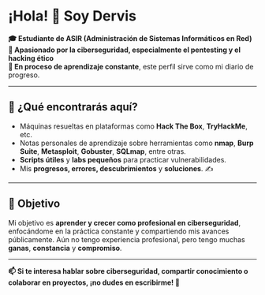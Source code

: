 <h1>¡Hola! 👋 Soy Dervis</h1>

<p><strong>🎓 Estudiante de ASIR (Administración de Sistemas Informáticos en Red)</strong><br>
<strong>🔐 Apasionado por la ciberseguridad, especialmente el pentesting y el hacking ético</strong><br>
<strong>🚀 En proceso de aprendizaje constante</strong>, este perfil sirve como mi diario de progreso.</p>

<hr>

<h2>📌 ¿Qué encontrarás aquí?</h2>
<ul>
  <li>Máquinas resueltas en plataformas como <strong>Hack The Box</strong>, <strong>TryHackMe</strong>, etc.</li>
  <li>Notas personales de aprendizaje sobre herramientas como <strong>nmap</strong>, <strong>Burp Suite</strong>, <strong>Metasploit</strong>, <strong>Gobuster</strong>, <strong>SQLmap</strong>, entre otras.</li>
  <li><strong>Scripts útiles</strong> y <strong>labs pequeños</strong> para practicar vulnerabilidades.</li>
  <li>Mis <strong>progresos, errores, descubrimientos</strong> y <strong>soluciones</strong>. ✍️</li>
</ul>

<hr>

<h2>🎯 Objetivo</h2>
<p>Mi objetivo es <strong>aprender y crecer como profesional en ciberseguridad</strong>, enfocándome en la práctica constante y compartiendo mis avances públicamente.  
Aún no tengo experiencia profesional, pero tengo muchas <strong>ganas</strong>, <strong>constancia</strong> y <strong>compromiso</strong>.</p>

<hr>

<p><strong>📫 Si te interesa <strong>hablar sobre ciberseguridad</strong>, compartir conocimiento o colaborar en proyectos, ¡no dudes en escribirme! 🚀</strong></p>
